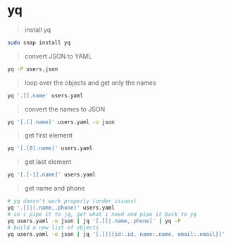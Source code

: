 # yq

> install yq

```bash
sudo snap install yq
```

> convert JSON to YAML

```bash
yq -P users.json
```

> loop over the objects and get only the names

```bash
yq '.[].name' users.yaml
```

> convert the names to JSON

```bash
yq '[.[].name]' users.yaml -o json
```

> get first element

```bash
yq '[.[0].name]' users.yaml
```

> get last element

```bash
yq '[.[-1].name]' users.yaml
```

> get name and phone

```bash
# yq doesn't work properly (order issues)
yq '.[]|(.name,.phone)' users.yaml
# so i pipe it to jq, get what i need and pipe it back to yq
yq users.yaml -o json | jq '[.[]|.name,.phone]' | yq -P
# build a new list of objects
yq users.yaml -o json | jq '[.[]|{id:.id, name:.name, email:.email}]' | yq -P
```
